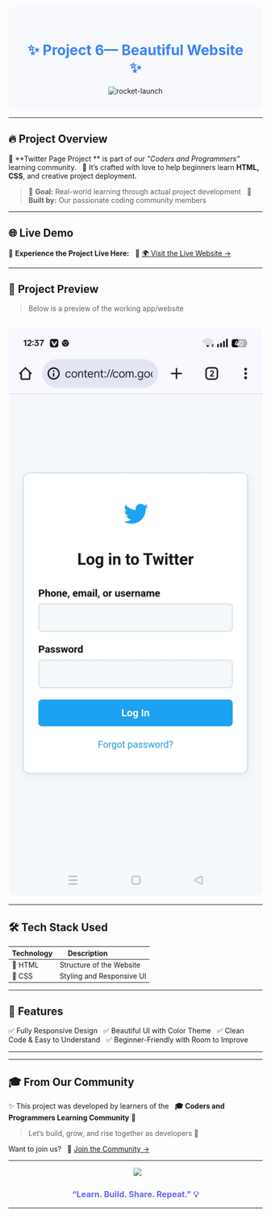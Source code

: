 <!-- Header Section -->
<div align="center" style="background-color:#f7f9fc; padding: 30px; border-radius: 10px;">


<h1 style="color: #3b82f6;">✨ Project 6— Beautiful Website ✨</h1>

<img src="https://media.giphy.com/media/juua9i2c2fA0AIp2iq/giphy.gif" width="200" alt="rocket-launch" />

</div>

---

## 🔥 Project Overview

🎯 **Twitter Page Project ** is part of our _"Coders and Programmers"_ learning community.  
📘 It’s crafted with love to help beginners learn **HTML, CSS**, and creative project deployment.

> 🧩 **Goal:** Real-world learning through actual project development  
> 🤝 **Built by:** Our passionate coding community members

---

## 🌐 Live Demo

🎉 **Experience the Project Live Here:**  
🔗 [🌍 Visit the Live Website →](nbasicproject6.nettlify.app)

---

## 📸 Project Preview

> Below is a preview of the working app/website

<p align="center">
  <img src="telegram.jpg" width="600" alt="Project Demo Preview" style="border-radius: 10px;" />
</p>

---

## 🛠️ Tech Stack Used

| Technology | Description                |
|------------|----------------------------|
| 🧱 HTML     | Structure of the Website   |
| 🎨 CSS      | Styling and Responsive UI |

---

## 📁 Features

✅ Fully Responsive Design  
✅ Beautiful UI with Color Theme  
✅ Clean Code & Easy to Understand  
✅ Beginner-Friendly with Room to Improve

---
---

## 🎓 From Our Community

✨ This project was developed by learners of the  
**🎓 Coders and Programmers Learning Community** 🚀

> Let’s build, grow, and rise together as developers 💪

Want to join us?  
🔗 [Join the Community →](https://m.me/cm/Aban-wKeswCNotpD/?send_source=cm%3Acopy_invite_link)

---

<p align="center">
  <img src="https://media.giphy.com/media/v1.Y2lkPTc5MGI3NjExa2syZmx2Yjd1ZGpydGpydmF4eW9nbmY4ZmE3bnM1ejBtZTV5em5oeSZlcD12MV9naWZzX3NlYXJjaCZjdD1n/Ll22OhMLAlVDb8UQWe/giphy.gif" width="180" />
</p>

<h3 align="center" style="color: #6366f1;">“Learn. Build. Share. Repeat.” 💡</h3>

---
